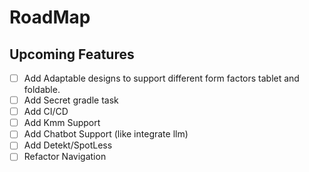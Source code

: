 # RoadMap 

## Upcoming Features 

* [ ] Add Adaptable designs to support different form factors tablet and foldable.
* [ ] Add Secret gradle task
* [ ] Add CI/CD
* [ ] Add Kmm Support
* [ ] Add Chatbot Support (like integrate llm)
* [ ] Add Detekt/SpotLess
* [ ] Refactor Navigation